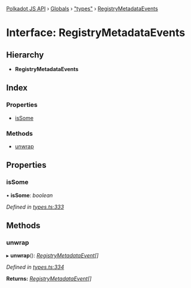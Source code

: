 [Polkadot JS API](../README.md) › [Globals](../globals.md) › ["types"](../modules/_types_.md) › [RegistryMetadataEvents](_types_.registrymetadataevents.md)

# Interface: RegistryMetadataEvents

## Hierarchy

* **RegistryMetadataEvents**

## Index

### Properties

* [isSome](_types_.registrymetadataevents.md#issome)

### Methods

* [unwrap](_types_.registrymetadataevents.md#unwrap)

## Properties

###  isSome

• **isSome**: *boolean*

*Defined in [types.ts:333](https://github.com/polkadot-js/api/blob/8b1a7a8584/packages/types/src/types.ts#L333)*

## Methods

###  unwrap

▸ **unwrap**(): *[RegistryMetadataEvent](_types_.registrymetadataevent.md)[]*

*Defined in [types.ts:334](https://github.com/polkadot-js/api/blob/8b1a7a8584/packages/types/src/types.ts#L334)*

**Returns:** *[RegistryMetadataEvent](_types_.registrymetadataevent.md)[]*
